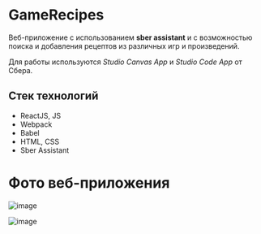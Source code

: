 # GameRecipes

Веб-приложение с использованием **sber assistant** и с возможностью поиска и добавления рецептов из различных игр и произведений. 

Для работы используются _Studio Canvas App_ и _Studio Code App_ от Сбера.

## Стек технологий
- ReactJS, JS
- Webpack
- Babel
- HTML, CSS
- Sber Assistant

# Фото веб-приложения
![image](https://github.com/domster704/cooking-app-front/assets/61056244/2e4ee938-aa7f-47fa-93c6-dc4114931d4d)

![image](https://github.com/domster704/cooking-app-front/assets/61056244/5573d8c8-229e-4cf2-868a-e83be5a56170)

